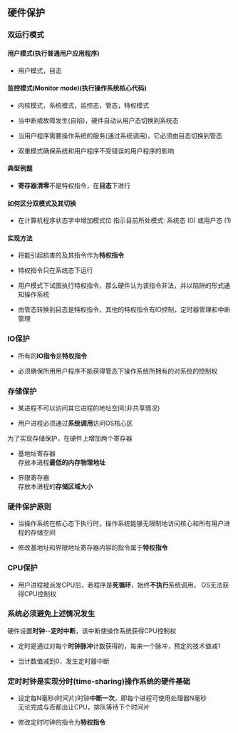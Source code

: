 ## 硬件保护

### 双运行模式

#### 用户模式(执行普通用户应用程序)

- 用户模式，目态

#### 监控模式(Monitor mode)(执行操作系统核心代码)

- 内核模式，系统模式，监控态，管态，特权模式

- 当中断或故障发生(自陷)，硬件自动从用户态切换到系统态

- 当用户程序需要操作系统的服务(通过系统调用)，它必须由目态切换到管态

- 双重模式确保系统和用户程序不受错误的用户程序的影响

#### 典型例题

- **寄存器清零**不是特权指令，在**目态**下进行

#### 如何区分双模式及其切换

- 在计算机程序状态字中增加模式位 指示目前所处模式:  系统态 (0) 或用户态 (1)

#### 实现方法

- 将能引起损害的及其指令作为**特权指令**

- 特权指令只在系统态下运行

- 用户模式下试图执行特权指令，那么硬件认为该指令非法，并以陷阱的形式通知操作系统

- 由管态转换到目态是特权指令，其他的特权指令有IO控制，定时器管理和中断管理

### IO保护

- 所有的**IO指令**是**特权指令**

- 必须确保所用用户程序不能获得管态下操作系统所拥有的对系统的控制权

### 存储保护

- 某进程不可以访问其它进程的地址空间(非共享情况)

- 用户进程必须通过**系统调用**访问OS核心区

为了实现存储保护，在硬件上增加两个寄存器

- 基地址寄存器
</br>存放本进程**最低的内存物理地址**

- 界限寄存器
</br>存放本进程的**存储区域大小**

### 硬件保护原则

- 当操作系统在核心态下执行时，操作系统能够无限制地访问核心和所有用户进程的存储空间

- 修改基地址和界限地址寄存器内容的指令属于**特权指令**

### CPU保护

- 用户进程被派发CPU后，若程序是**死循环**，始终**不执行**系统调用， OS无法获得CPU控制权

### 系统必须避免上述情况发生

硬件设置**时钟**--**定时中断**，该中断使操作系统获得CPU控制权

- 定时是通过对每个**时钟脉冲**计数获得的，每来一个脉冲，预定的技术值减1

- 当计数值减到0，发生定时器中断

### 定时时钟是实现分时(time-sharing)操作系统的硬件基础

- 设定每N毫秒(时间片)时钟**中断一次**，即每个进程可使用处理器N毫秒
</br>无论完成与否都出让CPU，排队等待下个时间片

- 修改定时时钟的指令为**特权指令**